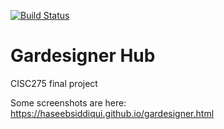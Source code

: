 [![Build Status](https://travis-ci.com/haseebsiddiqui/Gardesigner.svg?token=6wWfuvJA6EmSzLk36ueq&branch=master)](https://travis-ci.com/haseebsiddiqui/Gardesigner)
# Gardesigner Hub
CISC275 final project

Some screenshots are here: <https://haseebsiddiqui.github.io/gardesigner.html>
